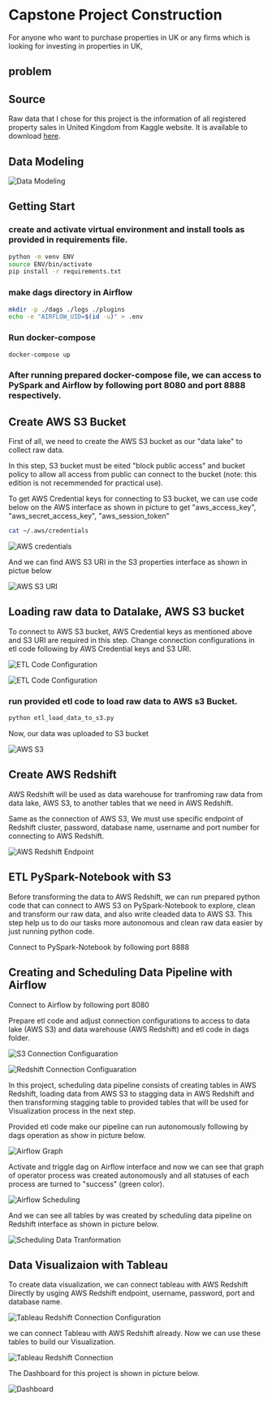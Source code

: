 # Capstone Project Construction

For anyone who want to purchase properties in UK or any firms which is looking for investing in properties in UK,  

## problem



## Source

Raw data that I chose for this project is the information of all registered property sales in United Kingdom from Kaggle website. It is available to download [here](https://www.kaggle.com/datasets/hm-land-registry/uk-housing-prices-paid).



## Data Modeling

![Data Modeling](pictures/data_modeling.jpg)

## Getting Start

### create and activate virtual environment and install tools as provided in requirements file.

```sh
python -m venv ENV
source ENV/bin/activate
pip install -r requirements.txt
```

### make dags directory in Airflow

```sh
mkdir -p ./dags ./logs ./plugins
echo -e "AIRFLOW_UID=$(id -u)" > .env
```

### Run docker-compose 

```sh
docker-compose up
```

### After running prepared docker-compose file, we can access to PySpark and Airflow by following port 8080 and port 8888 respectively.

## Create AWS S3 Bucket

First of all, we need to create the AWS S3 bucket as our "data lake" to collect raw data.

In this step, S3 bucket must be eited "block public access" and bucket policy to allow all access from public can connect to the bucket (note: this edition is not recemmended for practical use).

To get AWS Credential keys for connecting to S3 bucket, we can use code below on the AWS interface as shown in picture to get "aws_access_key", "aws_secret_access_key", "aws_session_token"

```sh
cat ~/.aws/credentials
```
![AWS credentials](pictures/AWS_S3_Credentials_edited.jpg)

And we can find AWS S3 URI in the S3 properties interface as shown in pictue below

![AWS S3 URI](pictures/AWS_S3_URI_edited.jpg)


## Loading raw data to Datalake, AWS S3 bucket
To connect to AWS S3 bucket, AWS Credential keys as mentioned above and S3 URI are required in this step. 
Change connection configurations in etl code following by AWS Credential keys and S3 URI.

![ETL Code Configuration](pictures/load_s3_configuration.jpg)

![ETL Code Configuration](pictures/load_s3_bucket_configuration.jpg)

### run provided etl code to load raw data to AWS s3 Bucket.

```sh
python etl_load_data_to_s3.py
```

Now, our data was uploaded to S3 bucket

![AWS S3](pictures/AWS_S3.jpg)


## Create AWS Redshift
AWS Redshift will be used as data warehouse for tranfroming raw data from data lake, AWS S3, to another tables that we need in AWS Redshift.

Same as the connection of AWS S3, We must use specific endpoint of Redshift cluster, password, database name, username and port number for connecting to AWS Redshift.

![AWS Redshift Endpoint](pictures/AWS_Redshift_edited.jpg)


## ETL PySpark-Notebook with S3
Before transforming the data to AWS Redshift, we can run prepared python code that can connect to AWS S3 on PySpark-Notebook to explore, clean and transform our raw data, and also write cleaded data to AWS S3. This step help us to do our tasks more autonomous and clean raw data easier by just running python code.

Connect to PySpark-Notebook by following port 8888


## Creating and Scheduling Data Pipeline with Airflow
Connect to Airflow by following port 8080

Prepare etl code and adjust connection configurations to access to data lake (AWS S3) and data warehouse (AWS Redshift) and etl code in dags folder.

![S3 Connection Configuaration](pictures/etl_s3_configuration.jpg)

![Redshift Connection Configuaration](pictures/etl_redshift_configuration.jpg)

In this project, scheduling data pipeline consists of creating tables in AWS Redshift, loading data from AWS S3 to stagging data in AWS Redshift and then transforming stagging table to provided tables that will be used for Visualization process in the next step.

Provided etl code make our pipeline can run autonomously following by dags operation as show in picture below.

![Airflow Graph](pictures/Airflow_Graph.jpg)

Activate and triggle dag on Airflow interface and now we can see that graph of operator process was created autonomously and all statuses of each process are turned to "success" (green color).

![Airflow Scheduling](pictures/Airflow_Trigger.jpg)

And we can see all tables by was created by scheduling data pipeline on Redshift interface as shown in picture below.

![Scheduling Data Tranformation](pictures/Transfrom_Data.jpg)


## Data Visualizaion with Tableau
To create data visualization, we can connect tableau with AWS Redshift Directly by usging AWS Redshift endpoint, username, password, port and database name.

![Tableau Redshift Connection Configuration](pictures/Tableau_Redshift_Connection_Configuration.jpg)

we can connect Tableau with AWS Redshift already. Now we can use these tables to build our Visualization.

![Tableau Redshift Connection](pictures/Tableau_Redshift_Connection.jpg)

The Dashboard for this project is shown in picture below.

![Dashboard](pictures/Dashboard.jpg)